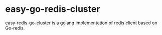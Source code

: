 # easy-go-redis-cluster
easy-redis-go-cluster is a golang implementation of redis client based on Go-redis. 

